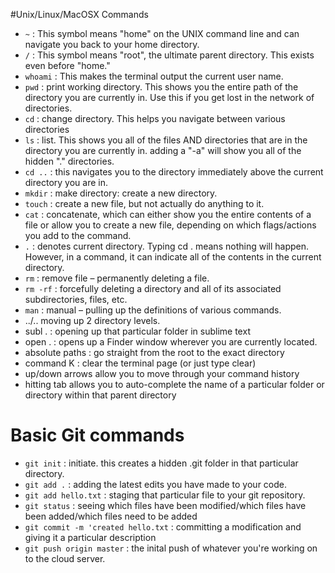 #Unix/Linux/MacOSX Commands
* `~` : This symbol means "home" on the UNIX command line and can navigate you back to your home directory.
* `/` : This symbol means "root", the ultimate parent directory. This exists even before "home."
* `whoami` : This makes the terminal output the current user name.
* `pwd` : print working directory. This shows you the entire path of the directory you are currently in. Use this if you get lost in the network of directories.
* `cd` : change directory. This helps you navigate between various directories
* `ls` :  list. This shows you all of the files AND directories that are in the directory you are currently in. adding a "-a" will show you all of the hidden "." directories.
* `cd ..` : this navigates you to the directory immediately above the current directory you are in.
* `mkdir` : make directory: create a new directory.
* `touch` : create a new file, but not actually do anything to it.
* `cat` : concatenate, which can either show you the entire contents of a file or allow you to create a new file, depending on which flags/actions you add to the command.
* `.` : denotes current directory. Typing cd . means nothing will happen. However, in a command, it can indicate all of the contents in the current directory.
* `rm` : remove file – permanently deleting a file.
* `rm -rf` : forcefully deleting a directory and all of its associated subdirectories, files, etc.
* `man` : manual – pulling up the definitions of various commands.
* ../.. moving up 2 directory levels.
* subl . : opening up that particular folder in sublime text
* open . : opens up a Finder window wherever you are currently located.
* absolute paths : go straight from the root to the exact directory
* command K : clear the terminal page (or just type clear)
* up/down arrows allow you to move through your command history
* hitting tab allows you to auto-complete the name of a particular folder or directory within that parent directory

# Basic Git commands
* `git init` : initiate. this creates a hidden .git folder in that particular directory.
* `git add .` : adding the latest edits you have made to your code.
* `git add hello.txt` : staging that particular file to your git repository.
* `git status` : seeing which files have been modified/which files have been added/which files need to be added
* `git commit -m 'created hello.txt` : committing a modification and giving it a particular description
* `git push origin master` : the inital push of whatever you're working on to the cloud server.